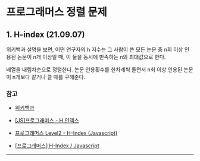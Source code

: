 # 프로그래머스 정렬 문제

## 1. H-index (21.09.07)

위키백과 설명을 보면,
어떤 연구자의 h 지수는 그 사람이 쓴 모든 논문 중 n회 이상 인용된 논문이 n개 이상일 때, 이 둘을 동시에 만족하는 n의 최대값으로 한다.

배열을 내림차순으로 정렬한다. 논문 인용횟수를 한차례씩 돌면서 n회 이상 인용된 논문이 n개보다 같거나 클 때를 구해준다.

### 참고

- [위키백과](https://ko.wikipedia.org/wiki/H_%EC%A7%80%EC%88%98)

- [[JS]프로그래머스 - H 인덱스](https://taesung1993.tistory.com/39)

- [프로그래머스 Level2 - H-Index (Javascript)](https://noirstar.tistory.com/371)

- [[프로그래머스] H-Index / Javascript](https://laycoder.tistory.com/211)

---

<br>
